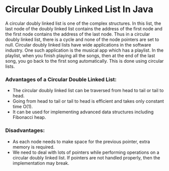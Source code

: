 <h1>Circular Doubly Linked List In Java</h1>
A circular doubly linked list is one of the complex structures. 
In this list, the last node of the doubly linked list contains the address of the first node and the first node contains the address of the last node. 
Thus in a circular doubly linked list, there is a cycle and none of the node pointers are set to null.
Circular doubly linked lists have wide applications in the software industry. One such application is the musical app which has a playlist. In the playlist, when you finish playing all the songs, then at the end of the last song, you go back to the first song automatically. This is done using circular lists.

<h3>Advantages of a Circular Double Linked List:</h3>
<ul><li>
The circular doubly linked list can be traversed from head to tail or tail to head.<li>
Going from head to tail or tail to head is efficient and takes only constant time O(1).<li>
It can be used for implementing advanced data structures including Fibonacci heap.</ul>
<h3>Disadvantages:</h3>
<ul><li>
As each node needs to make space for the previous pointer, extra memory is required.<li>
We need to deal with lots of pointers while performing operations on a circular doubly linked list. 
  If pointers are not handled properly, then the implementation may break.</ul>
